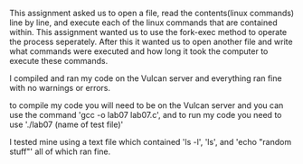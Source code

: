 This assignment asked us to open a file, read the contents(linux commands) line by line, and execute each of the linux commands that are contained within. This assignment wanted us to use the fork-exec method to operate the process seperately. After this it wanted us to open another file and write what commands were executed and how long it took the computer to execute these commands.

I compiled and ran my code on the Vulcan server and everything ran fine with no warnings or errors.

to compile my code you will need to be on the Vulcan server and you can use the command 'gcc -o lab07 lab07.c', and to run my code you need to use './lab07 (name of test file)' 

I tested mine using a text file which contained 'ls -l', 'ls', and 'echo "random stuff"' all of which ran fine.